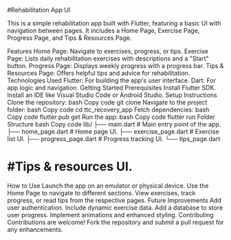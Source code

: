 #Rehabilitation App UI

 This is a simple rehabilitation app built with Flutter, featuring a basic UI with navigation between pages. It includes a Home Page, Exercise Page, Progress Page, and Tips & Resources Page.

Features Home Page: Navigate to exercises, progress, or tips. Exercise Page: Lists daily rehabilitation exercises with descriptions and a "Start" button. Progress Page: Displays weekly progress with a progress bar. Tips & Resources Page: Offers helpful tips and advice for rehabilitation. Technologies Used Flutter: For building the app's user interface. Dart: For app logic and navigation. Getting Started Prerequisites Install Flutter SDK. Install an IDE like Visual Studio Code or Android Studio. Setup Instructions Clone the repository: bash Copy code git clone Navigate to the project folder: bash Copy code cd ttc_recovery_app Fetch dependencies: bash Copy code flutter pub get Run the app: bash Copy code flutter run Folder Structure bash Copy code lib/ ├── main.dart # Main entry point of the app. ├── home_page.dart # Home page UI. ├── exercise_page.dart # Exercise list UI. ├── progress_page.dart # Progress tracking UI. └── tips_page.dart 

# #Tips & resources UI.

How to Use Launch the app on an emulator or physical device. Use the Home Page to navigate to different sections. View exercises, track progress, or read tips from the respective pages. Future Improvements Add user authentication. Include dynamic exercise data. Add a database to store user progress. Implement animations and enhanced styling. Contributing Contributions are welcome! Fork the repository and submit a pull request for any enhancements.
